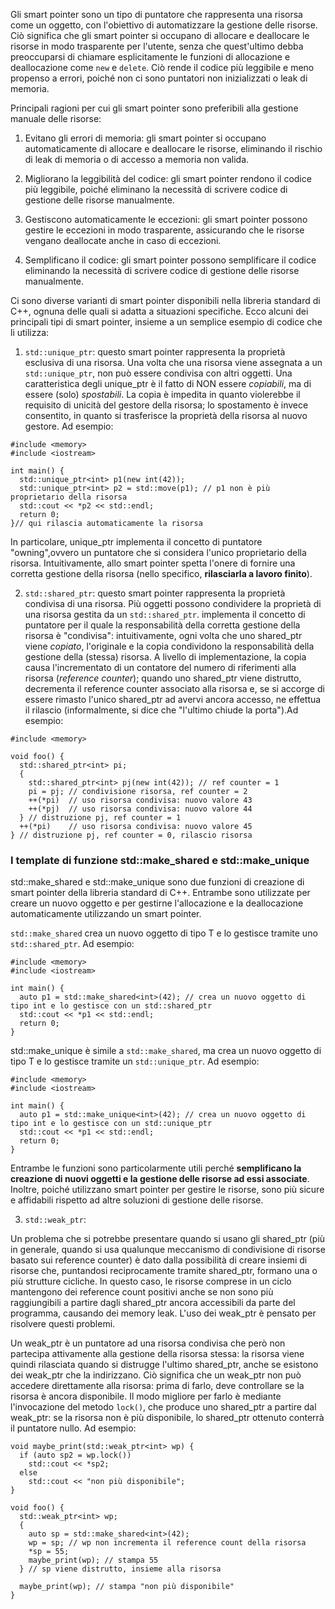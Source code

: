 Gli smart pointer sono un tipo di puntatore che rappresenta una risorsa come un oggetto, con l'obiettivo di automatizzare la gestione delle risorse. Ciò significa che gli smart pointer si occupano di allocare e deallocare le risorse in modo trasparente per l'utente, senza che quest'ultimo debba preoccuparsi di chiamare esplicitamente le funzioni di allocazione e deallocazione come `new` e `delete`. Ciò rende il codice più leggibile e meno propenso a errori, poiché non ci sono puntatori non inizializzati o leak di memoria.

Principali ragioni per cui gli smart pointer sono preferibili alla gestione manuale delle risorse:

1.  Evitano gli errori di memoria: gli smart pointer si occupano automaticamente di allocare e deallocare le risorse, eliminando il rischio di leak di memoria o di accesso a memoria non valida.
    
2.  Migliorano la leggibilità del codice: gli smart pointer rendono il codice più leggibile, poiché eliminano la necessità di scrivere codice di gestione delle risorse manualmente.
    
3.  Gestiscono automaticamente le eccezioni: gli smart pointer possono gestire le eccezioni in modo trasparente, assicurando che le risorse vengano deallocate anche in caso di eccezioni.
    
4.  Semplificano il codice: gli smart pointer possono semplificare il codice eliminando la necessità di scrivere codice di gestione delle risorse manualmente.

Ci sono diverse varianti di smart pointer disponibili nella libreria standard di C++, ognuna delle quali si adatta a situazioni specifiche. Ecco alcuni dei principali tipi di smart pointer, insieme a un semplice esempio di codice che li utilizza:

1.  `std::unique_ptr`: questo smart pointer rappresenta la proprietà esclusiva di una risorsa. Una volta che una risorsa viene assegnata a un `std::unique_ptr`, non può essere condivisa con altri oggetti. Una caratteristica degli unique_ptr è il fatto di NON essere *copiabili*, ma di essere (solo) *spostabili*. La copia è impedita in quanto violerebbe il requisito di unicità del gestore della risorsa; lo spostamento è invece consentito, in quanto si trasferisce la proprietà della risorsa al nuovo gestore. Ad esempio:
````
#include <memory>
#include <iostream>

int main() {
  std::unique_ptr<int> p1(new int(42));
  std::unique_ptr<int> p2 = std::move(p1); // p1 non è più proprietario della risorsa
  std::cout << *p2 << std::endl;
  return 0;
}// qui rilascia automaticamente la risorsa
````

In particolare, unique_ptr implementa il concetto di puntatore "owning",ovvero un puntatore che si considera l'unico proprietario della risorsa.
Intuitivamente, allo smart pointer spetta l'onere di fornire una corretta gestione della risorsa (nello specifico, **rilasciarla a lavoro finito**).



2.  `std::shared_ptr`: questo smart pointer rappresenta la proprietà condivisa di una risorsa. Più oggetti possono condividere la proprietà di una risorsa gestita da un `std::shared_ptr`. implementa il concetto di puntatore per il quale la responsabilità della corretta gestione della risorsa è "condivisa": intuitivamente, ogni volta che uno shared_ptr viene *copiato*, l'originale e la copia condividono la responsabilità della gestione della (stessa) risorsa. A livello di implementazione, la copia causa l'incrementato di un contatore del numero di riferimenti alla risorsa (*reference counter*); quando uno shared_ptr viene distrutto, decrementa il reference counter associato alla risorsa e, se si accorge di essere rimasto l'unico shared_ptr ad avervi ancora accesso, ne effettua il rilascio (informalmente, si dice che "l'ultimo chiude la porta").Ad esempio:

````
#include <memory>

void foo() {
  std::shared_ptr<int> pi;
  {
    std::shared_ptr<int> pj(new int(42)); // ref counter = 1
    pi = pj; // condivisione risorsa, ref counter = 2
    ++(*pi)  // uso risorsa condivisa: nuovo valore 43
    ++(*pj)  // uso risorsa condivisa: nuovo valore 44
  } // distruzione pj, ref counter = 1
  ++(*pi)    // uso risorsa condivisa: nuovo valore 45
} // distruzione pj, ref counter = 0, rilascio risorsa
````

### **I template di funzione std::make_shared e std::make_unique**

std::make_shared e std::make_unique sono due funzioni di creazione di smart pointer della libreria standard di C++. Entrambe sono utilizzate per creare un nuovo oggetto e per gestirne l'allocazione e la deallocazione automaticamente utilizzando un smart pointer.

`std::make_shared` crea un nuovo oggetto di tipo T e lo gestisce tramite uno `std::shared_ptr`. Ad esempio:

````
#include <memory>
#include <iostream>

int main() {
  auto p1 = std::make_shared<int>(42); // crea un nuovo oggetto di tipo int e lo gestisce con un std::shared_ptr
  std::cout << *p1 << std::endl;
  return 0;
}
````
std::make_unique è simile a `std::make_shared`, ma crea un nuovo oggetto di tipo T e lo gestisce tramite un `std::unique_ptr`. Ad esempio:

````
#include <memory>
#include <iostream>

int main() {
  auto p1 = std::make_unique<int>(42); // crea un nuovo oggetto di tipo int e lo gestisce con un std::unique_ptr
  std::cout << *p1 << std::endl;
  return 0;
}
````

Entrambe le funzioni sono particolarmente utili perché **semplificano la creazione di nuovi oggetti e la gestione delle risorse ad essi associate**. Inoltre, poiché utilizzano smart pointer per gestire le risorse, sono più sicure e affidabili rispetto ad altre soluzioni di gestione delle risorse.


3.  `std::weak_ptr`:

Un problema che si potrebbe presentare quando si usano gli shared_ptr (più in generale, quando si usa qualunque meccanismo di condivisione di risorse basato sui reference counter) è dato dalla possibilità di creare insiemi di risorse che, puntandosi reciprocamente tramite
shared_ptr, formano una o più strutture cicliche.
In questo caso, le risorse comprese in un ciclo mantengono dei reference count positivi anche se non sono più raggiungibili a partire dagli shared_ptr ancora accessibili da parte del programma, causando dei memory leak. L'uso dei weak_ptr è pensato per risolvere questi problemi.

Un weak_ptr è un puntatore ad una risorsa condivisa che però non partecipa attivamente alla gestione della risorsa stessa: la risorsa viene quindi rilasciata quando si distrugge l'ultimo shared_ptr, anche se esistono dei weak_ptr che la indirizzano. Ciò significa che un weak_ptr non può accedere direttamente alla risorsa: prima di farlo, deve controllare se la risorsa è ancora disponibile. Il modo migliore per farlo è mediante l'invocazione del metodo `lock()`, che produce uno shared_ptr a partire dal weak_ptr: se la risorsa non è più disponibile, lo shared_ptr ottenuto conterrà il puntatore nullo. Ad esempio:

```
void maybe_print(std::weak_ptr<int> wp) {
  if (auto sp2 = wp.lock())
    std::cout << *sp2;
  else
    std::cout << "non più disponibile";
}

void foo() {
  std::weak_ptr<int> wp;
  {
    auto sp = std::make_shared<int>(42);
    wp = sp; // wp non incrementa il reference count della risorsa
    *sp = 55;
    maybe_print(wp); // stampa 55
  } // sp viene distrutto, insieme alla risorsa

  maybe_print(wp); // stampa "non più disponibile"
}
```